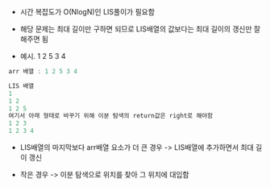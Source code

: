 - 시간 복잡도가 O(NlogN)인 LIS풀이가 필요함

- 해당 문제는 최대 길이만 구하면 되므로 LIS배열의 값보다는 최대 길이의 갱신만 잘 해주면 됨

- 예시. 1 2 5 3 4


```c
arr 배열 : 1 2 5 3 4

LIS 배열 
1
1 2
1 2 5
여기서 아래 형태로 바꾸기 위해 이분 탐색의 return값은 right로 해야함
1 2 3
1 2 3 4
```

- LIS배열의 마지막보다 arr배열 요소가 더 큰 경우 -> LIS배열에 추가하면서 최대 길이 갱신

- 작은 경우 -> 이분 탐색으로 위치를 찾아 그 위치에 대입함
